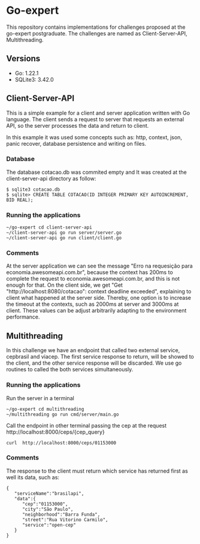 # Go-expert

This repository contains implementations for challenges proposed at the go-expert postgraduate. The challenges are named as Client-Server-API, Multithreading.

## Versions

- Go: 1.22.1
- SQLite3: 3.42.0

## Client-Server-API

This is a simple example for a client and server application written with Go language. The client sends a request to server that requests an external API, so the server processes the data and return to client.

In this example it was used some concepts such as: http, context, json, panic recover, database persistence and writing on files.

### Database

The database cotacao.db was commited empty and It was created at the client-server-api directory as follow:

```
$ sqlite3 cotacao.db
$ sqlite> CREATE TABLE COTACAO(ID INTEGER PRIMARY KEY AUTOINCREMENT, BID REAL);
```

### Running the applications

```
~/go-expert cd client-server-api
~/client-server-api go run server/server.go
~/client-server-api go run client/client.go
```

### Comments

At the server application we can see the message "Erro na requesição para economia.awesomeapi.com.br", because the context has 200ms to complete the request to economia.awesomeapi.com.br, and this is not enough for that. On the client side, we get "Get "http://localhost:8080/cotacao": context deadline exceeded", explaining to client what happened at the server side.
Thereby, one option is to increase the timeout at the contexts, such as 2000ms at server and 3000ms at client. These values can be adjust arbitrarily adapting to the environment performance.

## Multithreading

In this challenge we have an endpoint that called two external service, cepbrasil and viacep. The first service response to return, will be showed to the client, and the other service response will be discarded. We use go routines to called the both services simultaneously.

### Running the applications

Run the server in a terminal

```
~/go-expert cd multithreading
~/multithreading go run cmd/server/main.go
```

Call the endpoint in other terminal passing the cep at the request http://localhost:8000/ceps/{cep_query}

```
curl  http://localhost:8000/ceps/01153000
```

### Comments

The response to the client must return which service has returned first as well its data, such as:

```
{
   "serviceName":"brasilapi",
   "data":{
      "cep":"01153000",
      "city":"São Paulo",
      "neighborhood":"Barra Funda",
      "street":"Rua Vitorino Carmilo",
      "service":"open-cep"
   }
}
```
